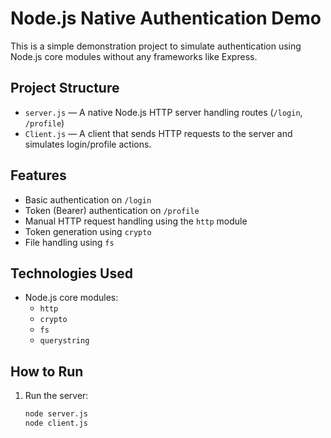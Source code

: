 # Node.js Native Authentication Demo

This is a simple demonstration project to simulate authentication using Node.js core modules without any frameworks like Express.

## Project Structure

- `server.js` — A native Node.js HTTP server handling routes (`/login`, `/profile`)
- `Client.js` — A client that sends HTTP requests to the server and simulates login/profile actions.

## Features

- Basic authentication on `/login`
- Token (Bearer) authentication on `/profile`
- Manual HTTP request handling using the `http` module
- Token generation using `crypto`
- File handling using `fs`

## Technologies Used

- Node.js core modules:
  - `http`
  - `crypto`
  - `fs`
  - `querystring`

## How to Run

1. Run the server:
   ```bash
   node server.js
   node client.js
